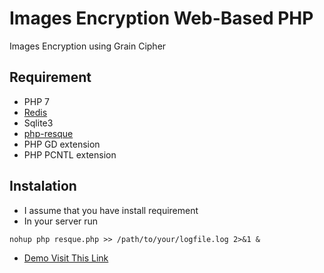 # Images Encryption Web-Based PHP
Images Encryption using Grain Cipher

## Requirement
- PHP 7
- [Redis](https://redis.io)
- Sqlite3
- [php-resque](https://github.com/chrisboulton/php-resque)
- PHP GD extension
- PHP PCNTL extension

## Instalation
- I assume that you have install requirement
- In your server run
```
nohup php resque.php >> /path/to/your/logfile.log 2>&1 &
```
- [Demo Visit This Link](http://35.197.134.12/images-grain/index.php)